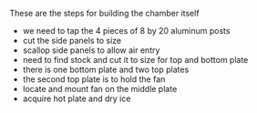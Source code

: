 These are the steps for building the chamber itself
* we need to tap the 4 pieces of 8 by 20 aluminum posts
* cut the side panels to size
* scallop side panels to allow air entry
* need to find stock and cut it to size for top and bottom plate 
* there is one bottom plate and two top plates
* the second top plate is to hold the fan
* locate and mount fan on the middle plate
* acquire hot plate and dry ice
